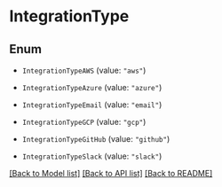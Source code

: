 # IntegrationType

## Enum


* `IntegrationTypeAWS` (value: `"aws"`)

* `IntegrationTypeAzure` (value: `"azure"`)

* `IntegrationTypeEmail` (value: `"email"`)

* `IntegrationTypeGCP` (value: `"gcp"`)

* `IntegrationTypeGitHub` (value: `"github"`)

* `IntegrationTypeSlack` (value: `"slack"`)


[[Back to Model list]](../README.md#documentation-for-models) [[Back to API list]](../README.md#documentation-for-api-endpoints) [[Back to README]](../README.md)



